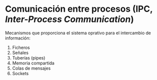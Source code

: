 # Comunicación entre procesos (IPC, *Inter-Process Communication*)
Mecanismos que proporciona el sistema oprativo para el intercambio de información:
1. Ficheros
2. Señales
3. Tuberías (pipes)
4. Memoria compartida
5. Colas de mensajes
6. Sockets